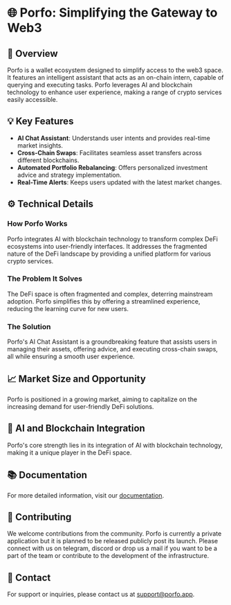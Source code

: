 # 🌐 Porfo: Simplifying the Gateway to Web3

## 🐎 Overview
Porfo is a wallet ecosystem designed to simplify access to the web3 space. It features an intelligent assistant that acts as an on-chain intern, capable of querying and executing tasks. Porfo leverages AI and blockchain technology to enhance user experience, making a range of crypto services easily accessible.

## 💡 Key Features
- **AI Chat Assistant**: Understands user intents and provides real-time market insights.
- **Cross-Chain Swaps**: Facilitates seamless asset transfers across different blockchains.
- **Automated Portfolio Rebalancing**: Offers personalized investment advice and strategy implementation.
- **Real-Time Alerts**: Keeps users updated with the latest market changes.

## ⚙️ Technical Details
### How Porfo Works
Porfo integrates AI with blockchain technology to transform complex DeFi ecosystems into user-friendly interfaces. It addresses the fragmented nature of the DeFi landscape by providing a unified platform for various crypto services.

### The Problem It Solves
The DeFi space is often fragmented and complex, deterring mainstream adoption. Porfo simplifies this by offering a streamlined experience, reducing the learning curve for new users.

### The Solution
Porfo's AI Chat Assistant is a groundbreaking feature that assists users in managing their assets, offering advice, and executing cross-chain swaps, all while ensuring a smooth user experience.

## 📈 Market Size and Opportunity
Porfo is positioned in a growing market, aiming to capitalize on the increasing demand for user-friendly DeFi solutions.

## 🤖 AI and Blockchain Integration
Porfo's core strength lies in its integration of AI with blockchain technology, making it a unique player in the DeFi space.

## 📚 Documentation
For more detailed information, visit our [documentation](https://docs.porfo.app).

## 📝 Contributing
We welcome contributions from the community. Porfo is currently a private application but it is planned to be released publicly post its launch. Please connect with us on telegram, discord or drop us a mail if you want to be a part of the team or contribute to the development of the infrastructure.

## 📩 Contact
For support or inquiries, please contact us at [support@porfo.app](mailto:support@porfo.app).

